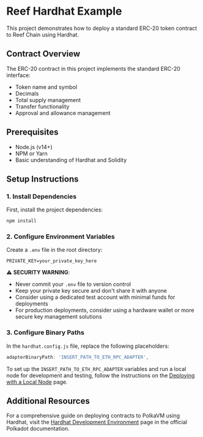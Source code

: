 # Reef Hardhat Example

This project demonstrates how to deploy a standard ERC-20 token contract to Reef Chain using Hardhat.

## Contract Overview

The ERC-20 contract in this project implements the standard ERC-20 interface:
- Token name and symbol
- Decimals
- Total supply management
- Transfer functionality
- Approval and allowance management

## Prerequisites

- Node.js (v14+)
- NPM or Yarn
- Basic understanding of Hardhat and Solidity

## Setup Instructions

### 1. Install Dependencies

First, install the project dependencies:

```bash
npm install
```

### 2. Configure Environment Variables

Create a `.env` file in the root directory:

```
PRIVATE_KEY=your_private_key_here
```

⚠️ **SECURITY WARNING**: 
- Never commit your `.env` file to version control
- Keep your private key secure and don't share it with anyone
- Consider using a dedicated test account with minimal funds for deployments
- For production deployments, consider using a hardware wallet or more secure key management solutions

### 3. Configure Binary Paths

In the `hardhat.config.js` file, replace the following placeholders:

```javascript
adapterBinaryPath: 'INSERT_PATH_TO_ETH_RPC_ADAPTER',
```

To set up the `INSERT_PATH_TO_ETH_RPC_ADAPTER` variables and run a local node for development and testing, follow the instructions on the [Deploying with a Local Node](https://papermoonio.github.io/polkadot-mkdocs/develop/smart-contracts/dev-environments/hardhat/#deploying-with-a-local-node) page.

## Additional Resources

For a comprehensive guide on deploying contracts to PolkaVM using Hardhat, visit the [Hardhat Development Environment](https://papermoonio.github.io/polkadot-mkdocs/develop/smart-contracts/dev-environments/hardhat/) page in the official Polkadot documentation.